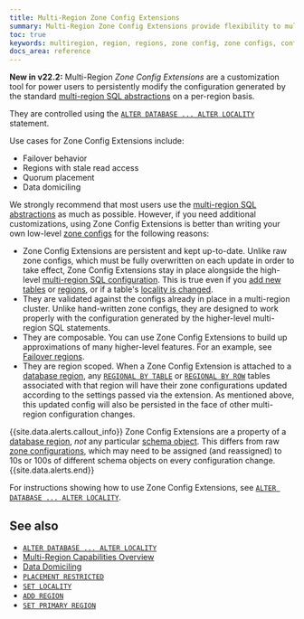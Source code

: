 ```yaml
---
title: Multi-Region Zone Config Extensions
summary: Multi-Region Zone Config Extensions provide flexibility to multi-region SQL abstractions.
toc: true
keywords: multiregion, region, regions, zone config, zone configs, configure replication zones, replication zone, replications zones, zcfg, zcfgs
docs_area: reference
---
```


**New in v22.2:** Multi-Region _Zone Config Extensions_ are a customization tool for power users to persistently modify the configuration generated by the standard [multi-region SQL abstractions](multiregion-overview.html) on a per-region basis.

They are controlled using the [`ALTER DATABASE ... ALTER LOCALITY`](alter-locality.html) statement.

Use cases for Zone Config Extensions include:

- Failover behavior
- Regions with stale read access
- Quorum placement
- Data domiciling

We strongly recommend that most users use the [multi-region SQL abstractions](multiregion-overview.html) as much as possible. However, if you need additional customizations, using Zone Config Extensions is better than writing your own low-level [zone configs](configure-replication-zones.html) for the following reasons:

- Zone Config Extensions are persistent and kept up-to-date. Unlike raw zone configs, which must be fully overwritten on each update in order to take effect, Zone Config Extensions stay in place alongside the high-level [multi-region SQL configuration](multiregion-overview.html). This is true even if you [add new tables](create-table.html) or [regions](add-region.html), or if a table's [locality is changed](set-locality.html).
- They are validated against the configs already in place in a multi-region cluster. Unlike hand-written zone configs, they are designed to work properly with the configuration generated by the higher-level multi-region SQL statements.
- They are composable. You can use Zone Config Extensions to build up approximations of many higher-level features. For an example, see [Failover regions](alter-locality.html#failover-regions).
- They are region scoped. When a Zone Config Extension is attached to a [database region](multiregion-overview.html#database-regions), any [`REGIONAL BY TABLE`](multiregion-overview.html#regional-tables) or [`REGIONAL BY ROW`](multiregion-overview.html#regional-by-row-tables) tables associated with that region will have their zone configurations updated according to the settings passed via the extension. As mentioned above, this updated config will also be persisted in the face of other multi-region configuration changes.

{{site.data.alerts.callout_info}}
Zone Config Extensions are a property of a [database region](multiregion-overview.html#database-regions), *not* any particular [schema object](schema-design-overview.html). This differs from raw [zone configurations](configure-replication-zones.html), which may need to be assigned (and reassigned) to 10s or 100s of different schema objects on every configuration change.
{{site.data.alerts.end}}

For instructions showing how to use Zone Config Extensions, see [`ALTER DATABASE ... ALTER LOCALITY`](alter-locality.html).

## See also

- [`ALTER DATABASE ... ALTER LOCALITY`](alter-locality.html)
- [Multi-Region Capabilities Overview](multiregion-overview.html)
- [Data Domiciling](data-domiciling.html)
- [`PLACEMENT RESTRICTED`](placement-restricted.html)
- [`SET LOCALITY`](set-locality.html)
- [`ADD REGION`](add-region.html)
- [`SET PRIMARY REGION`](set-primary-region.html)

